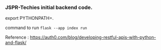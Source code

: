 ### JSPR-Techies initial backend code.






export PYTHONPATH=.  

command to run `flask --app index run`

Reference : https://auth0.com/blog/developing-restful-apis-with-python-and-flask/

